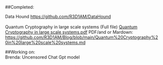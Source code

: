 

##Completed:
<br>

Data Hound https://github.com/R3D1AM/DataHound  <br><br>
Quantum Cryptography in large scale systems (Full file)
[Quantum Cryptography in large scale systems.pdf](https://github.com/user-attachments/files/16927625/Quantum.Cryptography.in.large.scale.systems.pdf)
PDF/and or Mardown: https://github.com/R3D1AM/Blog/blob/main/Quantum%20Cryptography%20in%20large%20scale%20systems.md




##Working on: 
<br>Brenda: 
Uncensored Chat Gpt model
